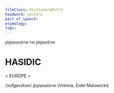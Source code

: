 ```yaml
---
fileClass: DictionaryEntry
headword: אויפֿוואַקסן
part_of_speech: 
etymology: 
tags: 
---
```

אויפֿוואַקסן
איז אויפֿגעוואַקסן

HASIDIC
=======
= EUROPE = 

/ɔufgəvɔksn/ אויפֿגעוואָקסן {Vienna, Eidel Malowicki}
